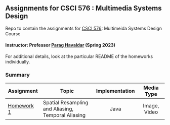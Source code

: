## Assignments for CSCI 576 : Multimedia Systems Design ##
Repo to contain the assignments for [CSCI 576](https://classes.usc.edu/term-20231/course/csci-576/): Multimeida Systems Design Course

#### Instructor: Professor [Parag Havaldar](https://viterbi.usc.edu/directory/faculty/Havaldar/Parag) (Spring 2023)

For additional details, look at the particular README of the homeworks individually.

### Summary ###

| Assignment                          | Topic                                                   | Implementation |  Media Type  |
|-------------------------------------|---------------------------------------------------------|:--------------:|:------------:|
| [Homework 1](homework-assignment-1) | Spatial Resampling and Aliasing,<br/> Temporal Aliasing |      Java      | Image, Video |

